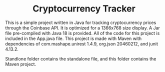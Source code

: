 <h1 align="center">Cryptocurrency Tracker</h1>

This is a simple project written in Java for tracking cryptocurrency prices through the Coinbase API. It is optimized for a 1366x768 size display. A Jar file pre-compiled with Java 18 is provided. All of the code for this project is included in the App.java file. This project is made with Maven with dependencies of com.mashape.unirest 1.4.9, org.json 20460212, and junit 4.13.2.

Standlone folder contains the standalone file, and this folder contains the Maven project.
